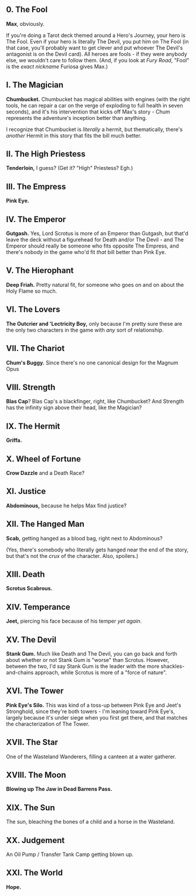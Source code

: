 ## 0. The Fool

**Max**, obviously.

If you're doing a Tarot deck themed around a Hero's Journey, your hero is The Fool. Even if your hero is literally The Devil, you put him on The Fool (in that case, you'll probably want to get clever and put whoever The Devil's antagonist is on the Devil card). All heroes are fools - if they were anybody else, we wouldn't care to follow them. (And, if you look at *Fury Road*, "Fool" is the *exact nickname* Furiosa gives Max.)

## I. The Magician

**Chumbucket.** Chumbucket has magical abilities with engines (with the right tools, he can repair a car on the verge of exploding to full health in seven seconds), and it's his intervention that kicks off Max's story - Chum represents the adventure's inception better than anything.

I recognize that Chumbucket is *literally* a hermit, but thematically, there's *another* Hermit in this story that fits the bill much better.

## II. The High Priestess

**Tenderloin,** I guess? (Get it? "High" Priestess? Egh.)

## III. The Empress

**Pink Eye.**

## IV. The Emperor

**Gutgash.** Yes, Lord Scrotus is more of an Emperor than Gutgash, but that'd leave the deck without a figurehead for Death and/or The Devil - and The Emperor should really be someone who fits opposite The Empress, and there's nobody in the game who'd fit *that* bill better than Pink Eye.

## V. The Hierophant

**Deep Friah.** Pretty natural fit, for someone who goes on and on about the Holy Flame so much.

## VI. The Lovers

**The Outcrier and 'Lectricity Boy,** only because I'm pretty sure these are the only two characters in the game with *any* sort of relationship.

## VII. The Chariot

**Chum's Buggy.** Since there's no one canonical design for the Magnum Opus

## VIII. Strength

**Blas Cap**? Blas Cap's a blackfinger, right, like Chumbucket? And Strength has the infinity sign above their head, like the Magician?

## IX. The Hermit

**Griffa.**

## X. Wheel of Fortune

**Crow Dazzle** and a Death Race?

## XI. Justice

**Abdominous,** because he helps Max find justice?

## XII. The Hanged Man

**Scab,** getting hanged as a blood bag, right next to Abdominous?

(Yes, there's somebody who literally gets hanged near the end of the story, but that's not the *crux* of the character. Also, spoilers.)

## XIII. Death

**Scrotus Scabrous.**

## XIV. Temperance

**Jeet,** piercing his face because of his temper *yet again*.

## XV. The Devil

**Stank Gum.** Much like Death and The Devil, you can go back and forth about whether or not Stank Gum is "worse" than Scrotus. However, between the two, I'd say Stank Gum is the leader with the more shackles-and-chains approach, while Scrotus is more of a "force of nature".

## XVI. The Tower

**Pink Eye's Silo.** This was kind of a toss-up between Pink Eye and Jeet's Stronghold, since they're both towers - I'm leaning toward Pink Eye's, largely because it's under siege when you first get there, and that matches the characterization of The Tower.

## XVII. The Star

One of the Wasteland Wanderers, filling a canteen at a water gatherer.

## XVIII. The Moon

**Blowing up The Jaw in Dead Barrens Pass.**

## XIX. The Sun

The sun, bleaching the bones of a child and a horse in the Wasteland.

## XX. Judgement

An Oil Pump / Transfer Tank Camp getting blown up.

## XXI. The World

**Hope.**
